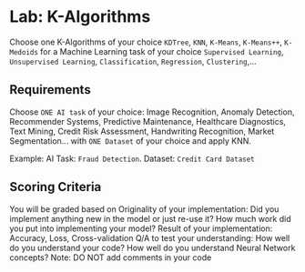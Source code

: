 # Lab: K-Algorithms

Choose one K-Algorithms of your choice `KDTree`, `KNN`, `K-Means`, `K-Means++`, `K-Medoids` for a Machine Learning task of your choice `Supervised Learning`, `Unsupervised Learning`, `Classification`, `Regression`, `Clustering`,...

## Requirements

Choose `ONE AI task` of your choice: Image Recognition, Anomaly Detection, Recommender Systems, Predictive Maintenance, Healthcare Diagnostics, Text Mining, Credit Risk Assessment, Handwriting Recognition, Market Segmentation... with `ONE Dataset` of your choice and apply KNN.

Example: AI Task: `Fraud Detection`. Dataset: `Credit Card Dataset`

## Scoring Criteria

You will be graded based on Originality of your implementation: Did you implement anything new in the model or just re-use it? How much work did you put into implementing your model? Result of your implementation: Accuracy, Loss, Cross-validation Q/A to test your understanding: How well do you understand your code? How well do you understand Neural Network concepts? Note: DO NOT add comments in your code
